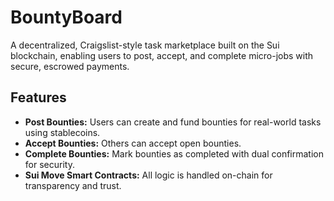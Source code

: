 # BountyBoard

A decentralized, Craigslist-style task marketplace built on the Sui blockchain, enabling users to post, 
accept, and complete micro-jobs with secure, escrowed payments.

## Features

- **Post Bounties:** Users can create and fund bounties for real-world tasks using stablecoins.
- **Accept Bounties:** Others can accept open bounties.
- **Complete Bounties:** Mark bounties as completed with dual confirmation for security.
- **Sui Move Smart Contracts:** All logic is handled on-chain for transparency and trust.
